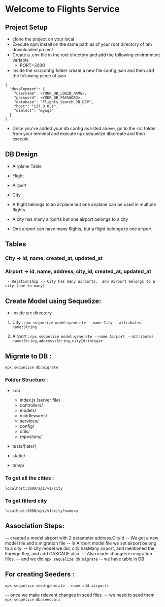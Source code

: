 # Welcome to Flights Service

## Project Setup

- clone the project on your local
- Execute npm install on the same path as of your root directory of teh downloaded project
- Create a .env file in the root directory and add the following environment variable
  - PORT=3000
- Inside the src/config folder create a new file config.json and then add the following piece of json

```
{
  "development": {
    "username": <YOUR_DB_LOGIN_NAME>,
    "password": <YOUR_DB_PASSWORD>,
    "database": "Flights_Search_DB_DEV",
    "host": "127.0.0.1",
    "dialect": "mysql"
  }
}
```

- Once you've added your db config as listed above, go to the src folder from your terminal and execute npx sequelize db:create and then execute

## DB Design

- Airplane Table
- Flight
- Airport
- City

- A flight belongs to an airplane but one airplane can be used in multiple flights
- A city has many airports but one airport belongs to a city
- One airport can have many flights, but a flight belongs to one airport

## Tables

### City -> id, name, created_at, updated_at

### Airport -> id, name, address, city_id, created_at, updated_at

     - Relationship -> City has many airports.  and Airport belongs to a city (one to many)

## Create Model using Sequelize:
* Inside src directory

1. City : `npx sequelize model:generate --name City --attributes name:String`

2. Airport : `npx sequelize model:generate --name Airport --attributes name:String,address:String,cityId:integer`


## Migrate to DB :

`npx sequelize db:migrate`

### Folder Structure :

- src/

  - index.js (server file)
  - controllers/
  - models/
  - middlewares/
  - services/
  - config/
  - utils/
  - repository/

- tests/[later]
- static/
- temp/

### To get all the cities :
  `localhost:3000/api/v1/city`

### To get filterd city
  `localhost:3000/api/v1/city?name=p`

## Association Steps:
-- created a model airport with 2 parameter address,CityId
-- We got a new model file and a migration file
-- In Airport model file we set airport belong to a city.
-- In city model we did, city hasMany airport, and mentioned the Foreign Key, and add CASCADE also. 
-- Also made changes in migration files.
--  and we did `npx sequelize db:migrate`
-- we have table in DB

## For creating Seeders :
`npx sequelize seed:generate --name add-airports`

-- once we make relevent changes in seed files.
-- we need to seed them
`npx sequelize db:seed:all`
